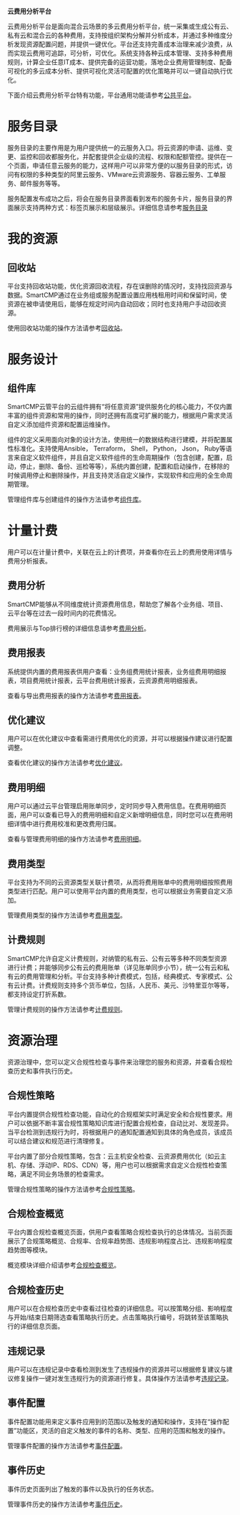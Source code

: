 


**云费用分析平台**

云费用分析平台是面向混合云场景的多云费用分析平台，统一采集或生成公有云、私有云和混合云的各种费用，支持按组织架构分解并分析成本，并通过多种维度分析发现资源配置问题，并提供一键优化。平台还支持完善成本治理来减少浪费，从而实现云费用可追踪，可分析，可优化。系统支持各种云成本管理、支持多种费用规则，计算企业任意IT成本、提供完备的运营功能，落地企业费用管理制度、配备可视化的多云成本分析、提供可视化灵活可配置的优化策略并可以一键自动执行优化。

下面介绍云费用分析平台特有功能，平台通用功能请参考[公共平台](https://cloudchef.github.io/doc/Products/00公共平台/README.html)。

# 服务目录

服务目录的主要作用是为用户提供统一的云服务入口。将云资源的申请、运维、变更、监控和回收都服务化，并配套提供企业级的流程、权限和配额管控。提供在一个页面，申请任意云服务的能力，这样用户可以非常方便的以服务目录的形式，访问有权限的多种类型的阿里云服务、VMware云资源服务、容器云服务、工单服务、邮件服务等等。

服务配置发布成功之后，将会在服务目录界面看到发布的服务卡片，服务目录的界面展示支持两种方式：标签页展示和层级展示。详细信息请参考[服务目录](https://cloudchef.github.io/doc/AdminDoc/06云服务管理/服务目录.html)

# 我的资源

## 回收站

平台支持回收站功能，优化资源回收流程，存在误删除的情况时，支持找回资源与数据。SmartCMP通过在业务组或服务配置设置应用栈租用时间和保留时间，使资源在被申请使用后，能够在规定时间内自动回收；同时也支持用户手动回收资源。

使用回收站功能的操作方法请参考[回收站](https://cloudchef.github.io/doc/AdminDoc/14我的资源/回收站.html)。

# 服务设计

## 组件库

SmartCMP云管平台的云组件拥有“将任意资源”提供服务化的核心能力，不仅内置丰富的组件资源和常用的操作，同时还拥有高度可扩展的能力，根据用户需求灵活自定义添加组件资源和配置运维操作。

组件的定义采用面向对象的设计方法，使用统一的数据结构进行建模，并将配置属性标准化。支持使用Ansible， Terraform， Shell， Python， Json， Ruby等语言来自定义软件组件，并且自定义软件组件的生命周期操作（包含创建，配置，启动，停止，删除、备份、巡检等等），系统内置创建，配置和启动操作，在移除的时候调用停止和删除操作，并且支持灵活自定义操作，实现软件和应用的全生命周期管理。

管理组件库与创建组件的操作方法请参考[组件库](https://cloudchef.github.io/doc/AdminDoc/05服务建模/组件库.html)。

# 计量计费

用户可以在计量计费中，关联在云上的计费项，并查看你在云上的费用使用详情与费用分析报表。

## 费用分析

SmartCMP能够从不同维度统计资源费用信息，帮助您了解各个业务组、项目、云平台等在过去一段时间内的花费情况。

费用展示与Top排行榜的详细信息请参考[费用分析](https://cloudchef.github.io/doc/AdminDoc/07云资源分析/费用管理.html#费用分析)。

## 费用报表

系统提供内置的费用报表供用户查看：业务组费用统计报表，业务组费用明细报表，项目费用统计报表，云平台费用统计报表，云资源费用明细报表。

查看与导出费用报表的操作方法请参考[费用报表](https://cloudchef.github.io/doc/AdminDoc/07云资源分析/费用管理.html#费用报表)。

## 优化建议

用户可以在优化建议中查看需进行费用优化的资源，并可以根据操作建议进行配置调整。

查看优化建议的操作方法请参考[优化建议](https://cloudchef.github.io/doc/AdminDoc/07云资源分析/费用管理.html#优化建议)。

## 费用明细

用户可以通过云平台管理启用账单同步，定时同步导入费用信息。在费用明细页面，用户可以查看已导入的费用明细和自定义新增明细信息，同时您可以在费用明细详情中进行费用校准和更改费用归属。

查看与管理费用明细的操作方法请参考[费用明细](https://cloudchef.github.io/doc/AdminDoc/07云资源分析/费用管理.html#费用明细)。

## 费用类型

平台支持为不同的云资源类型关联计费项，从而将费用账单中的费用明细按照费用类型进行匹配。用户可以使用平台内置的费用类型，也可以根据业务需要自定义添加。

管理费用类型的操作方法请参考[费用类型](https://cloudchef.github.io/doc/AdminDoc/07云资源分析/费用管理.html#费用类型)。

## 计费规则

SmartCMP允许自定义计费规则，对纳管的私有云、公有云等多种不同类型资源进行计费；并能够同步公有云的费用账单（详见账单同步小节），统一公有云和私有云的费用管理和分析。平台支持多种计费模式，包括，经典模式、专家模式、公有云计费。计费规则支持多个货币单位，包括，人民币、美元、沙特里亚尔等等，都支持设定打折系数。

管理计费规则的操作方法请参考[计费规则](https://cloudchef.github.io/doc/AdminDoc/07云资源分析/费用管理.html#计费规则)。

# 资源治理

资源治理中，您可以定义合规性检查与事件来治理您的服务和资源，并查看合规检查历史和事件执行历史。

## 合规性策略

平台内置提供合规性检查功能，自动化的合规框架实时满足安全和合规性要求。用户可以依据不断丰富合规性策略知识库进行配置合规检查，自动比对、发现差异。当平台检测到违规行为时，将根据用户的通知配置通知到具体的角色成员，该成员可以结合建议和规范进行清理修复。

平台内置了部分合规性策略，包含：云主机安全检查、云资源费用优化（如云主机、存储、浮动IP、RDS、CDN）等，用户也可以根据需求自定义合规性检查策略，满足不同业务场景的检查需求。

管理合规性策略的操作方法请参考[合规性策略](https://cloudchef.github.io/doc/AdminDoc/07云资源分析/资源治理.html#合规性策略)。

## 合规检查概览

平台内置合规检查概览页面，供用户查看策略合规检查执行的总体情况。当前页面展示了合规策略概览、合规率、合规率趋势图、违规影响程度占比、违规影响程度趋势图等模块。

概览模块详细介绍请参考[合规检查概览](https://cloudchef.github.io/doc/AdminDoc/07云资源分析/资源治理.html#合规检查概览)。

## 合规检查历史

用户可以在合规检查历史中查看过往检查的详细信息。可以按策略分组、影响程度与开始/结束日期筛选查看策略执行历史。点击策略执行编号，将跳转至该策略执行的详细信息页面。

## 违规记录

用户可以在违规记录中查看检测到发生了违规操作的资源并可以根据修复建议与建议修复操作一键对发生违规行为的资源进行修复。具体操作方法请参考[违规记录](https://cloudchef.github.io/doc/AdminDoc/07云资源分析/资源治理.html#违规记录)。


## 事件配置

事件配置功能用来定义事件应用到的范围以及触发的通知和操作，支持在“操作配置”功能区，灵活的自定义触发的事件的名称、类型、应用的范围和触发的操作。

管理事件配置的操作方法请参考[事件配置](https://cloudchef.github.io/doc/AdminDoc/07云资源分析/资源治理.html#事件配置)。

## 事件历史

事件历史页面列出了触发的事件以及执行的任务状态。

管理事件历史的操作方法请参考[事件历史](https://cloudchef.github.io/doc/AdminDoc/07云资源分析/资源治理.html#事件历史)。

